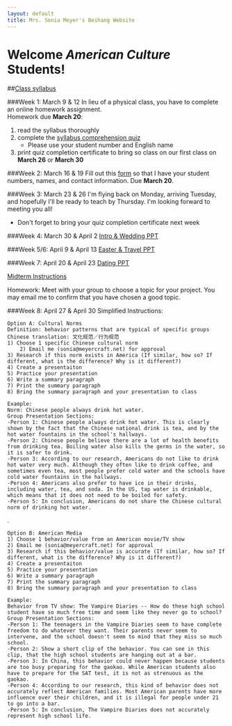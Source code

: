 ```yaml
---
layout: default
title: Mrs. Sonia Meyer's Beihang Website
---
```

# Welcome *American Culture* Students!

##[Class syllabus](http://sonia-beihang-website-resources.s3.amazonaws.com/Graduate%20Culture%20Spring%202015%20Syllabus.pdf)

###Week 1: March 9 & 12
In lieu of a physical class, you have to complete an online homework assignment.		
Homework due **March 20**:

1. read the syllabus thoroughly	
2. complete the [syllabus comprehension quiz](https://www.proprofs.com/quiz-school/story.php?title=american-culture-syllabus-comprehension-quiz)
	* Please use your student number and English name
3. print quiz completion certificate to bring so class on our first class on **March 26** or **March 30**

###Week 2: March 16 & 19
Fill out this [form](http://sonia.meyercraft.net/form/form.html) so that I have your student numbers, names, and contact information. Due **March 20**.

###Week 3: March 23 & 26
I'm flying back on Monday, arriving Tuesday, and hopefully I'll be ready to teach by Thursday. I'm looking forward to meeting you all!	
- Don't forget to bring your quiz completion certificate next week

###Week 4: March 30 & April 2
[Intro & Wedding PPT](http://sonia-beihang-website-resources.s3.amazonaws.com/W4-Intro-Wedding.pdf)

###Week 5/6: April 9 & April 13
[Easter & Travel PPT](http://sonia-beihang-website-resources.s3.amazonaws.com/W5-OE-easter-travel.pdf)

###Week 7: April 20 & April 23
[Dating PPT](http://sonia-beihang-website-resources.s3.amazonaws.com/W7-Dating.pdf)

[Midterm Instructions](http://sonia-beihang-website-resources.s3.amazonaws.com/Midterm%20Project.pdf)

Homework: Meet with your group to choose a topic for your project. You may email me to confirm that you have chosen a good topic.

###Week 8: April 27 & April 30
Simplified Instructions:

	Option A: Cultural Norms
	Definition: behavior patterns that are typical of specific groups
	Chinese translation: 文化规范／行为规范
	1) Choose 1 specific Chinese cultural norm
		2) Email me (sonia@meyercraft.net) for approval
	3) Research if this norm exists in America (If similar, how so? If different, what is the difference? Why is it different?)
	4) Create a presentaiton
	5) Practice your presentation
	6) Write a summary paragraph
	7) Print the summary paragraph
	8) Bring the summary paragraph and your presentation to class
	
	Example:
	Norm: Chinese people always drink hot water.
	Group Presentation Sections:
	-Person 1: Chinese people always drink hot water. This is clearly shown by the fact that the Chinese national drink is tea, and by the hot water fountains in the school's hallways.
	-Person 2: Chinese people believe there are a lot of health benefits from drinking tea. Boiling water also kills the germs in the water, so it is safer to drink.
	-Person 3: According to our research, Americans do not like to drink hot water very much. Although they often like to drink coffee, and sometimes even tea, most people prefer cold water and the schools have cold water fountains in the hallways.
	-Person 4: Americans also prefer to have ice in their drinks, including water, tea, and soda. In the US, tap water is drinkable, which means that it does not need to be boiled for safety. 
	-Person 5: In conclusion, Americans do not share the Chinese cultural norm of drinking hot water.
	
	
.
	
	Option B: American Media
	1) Choose 1 behavior/value from an American movie/TV show
	2) Email me (sonia@meyercraft.net) for approval
	3) Research if this behavior/value is accurate (If similar, how so? If different, what is the difference? Why is it different?)
	4) Create a presentaiton
	5) Practice your presentation
	6) Write a summary paragraph
	7) Print the summary paragraph
	8) Bring the summary paragraph and your presentation to class
	
	Example:
	Behavior from TV show: The Vampire Diaries -- How do these high school student have so much free time and seem like they never go to school?
	Group Presentation Sections:
	-Person 1: The teenagers in the Vampire Diaries seem to have complete freedom to do whatever they want. Their parents never seem to intervene, and the school doesn't seem to mind that they miss so much school.
	-Person 2: Show a short clip of the behavior. You can see in this clip, that the high school students are hanging out at a bar. 
	-Person 3: In China, this behavior could never happen because students are too busy preparing for the gaokao. While American students also have to prepare for the SAT test, it is not as strenuous as the gaokao. 
	-Person 4: According to our research, this kind of behavior does not accurately reflect American families. Most American parents have more influence over their children, and it is illegal for people under 21 to go into a bar.  
	-Person 5: In conclusion, The Vampire Diaries does not accurately represent high school life.
	